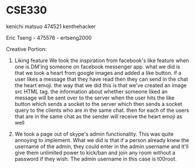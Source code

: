# CSE330
kenichi matsuo 474521 kenthehacker  

Eric Tseng - 475576 - ertseng2000  


Creative Portion:
1) Liking feature
We took the inspiration from facebook's like feature when one is DM'ing someone on facebook messenger app.
what we did is that we took a heart from google images and added a like button. if a user likes a message that
they have read then they can send in the chat the heart emoji. the way that we did this is that we've created an image
src HTML tag. the information about whether someone liked an message will be sent over to the server when the user
hits the like button which sends a socket to the server which then sends a socket query to the clients who are in
the same chat. then for each of the users that are in the same chat as the sender will receive the heart emoji as well

2) We took a page out of skype's admin functionality. This was quite annoying to implement. What we did is that if a
person already knew the username of the admin, they could enter in the admin username and it'll give them unlimited
power to kick/ban and join any room without a password if they wish.  The admin username in this case is t00root.

